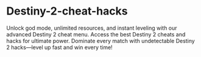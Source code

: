 # Destiny-2-cheat-hacks
Unlock god mode, unlimited resources, and instant leveling with our advanced Destiny 2 cheat menu. Access the best Destiny 2 cheats and hacks for ultimate power. Dominate every match with undetectable Destiny 2 hacks—level up fast and win every time!
